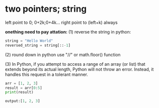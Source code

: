 # two pointers; string

left point to 0; 0+2k;0+4k...
right point to (left+k) always

**onething need to pay attation:**
(1) reverse the string in python:
```python
string = "Hello World"
reversed_string = string[::-1]
```
(2) round down in python
use "//" or math.floor() function

(3) In Python, if you attempt to access a range of an array (or list) that extends beyond its actual length, Python will not throw an error. Instead, it handles this request in a tolerant manner.
```python
arr = [1, 2, 3]
result = arr[0:5]
print(result)

output:[1, 2, 3]
```